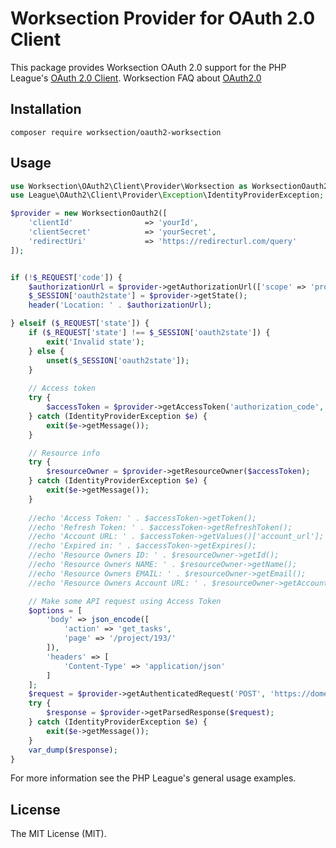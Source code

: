 # Worksection Provider for OAuth 2.0 Client

This package provides Worksection OAuth 2.0 support for the PHP League's [OAuth 2.0 Client](https://github.com/thephpleague/oauth2-client).
Worksection FAQ about [OAuth2.0](https://worksection.com/en/faq/oauth.html)

## Installation

```
composer require worksection/oauth2-worksection
```

## Usage

```php
use Worksection\OAuth2\Client\Provider\Worksection as WorksectionOauth2;
use League\OAuth2\Client\Provider\Exception\IdentityProviderException;

$provider = new WorksectionOauth2([
    'clientId'                => 'yourId',   
    'clientSecret'            => 'yourSecret',
    'redirectUri'             => 'https://redirecturl.com/query'
]);


if (!$_REQUEST['code']) {
    $authorizationUrl = $provider->getAuthorizationUrl(['scope' => 'projects_read users_write']);
    $_SESSION['oauth2state'] = $provider->getState();
    header('Location: ' . $authorizationUrl);

} elseif ($_REQUEST['state']) {
    if ($_REQUEST['state'] !== $_SESSION['oauth2state']) {
        exit('Invalid state');
    } else {
        unset($_SESSION['oauth2state']);
    }
    
    // Access token
    try {
        $accessToken = $provider->getAccessToken('authorization_code', ['code' => $_GET['code']]);
    } catch (IdentityProviderException $e) {
        exit($e->getMessage());
    }

    // Resource info
    try {
        $resourceOwner = $provider->getResourceOwner($accessToken);
    } catch (IdentityProviderException $e) {
        exit($e->getMessage());
    }
    
    //echo 'Access Token: ' . $accessToken->getToken();
    //echo 'Refresh Token: ' . $accessToken->getRefreshToken();
    //echo 'Account URL: ' . $accessToken->getValues()['account_url'];
    //echo 'Expired in: ' . $accessToken->getExpires();
    //echo 'Resource Owners ID: ' . $resourceOwner->getId();
    //echo 'Resource Owners NAME: ' . $resourceOwner->getName();
    //echo 'Resource Owners EMAIL: ' . $resourceOwner->getEmail();
    //echo 'Resource Owners Account URL: ' . $resourceOwner->getAccountUrl();

    // Make some API request using Access Token
    $options = [
        'body' => json_encode([
            'action' => 'get_tasks',
            'page' => '/project/193/'
        ]),
        'headers' => [
            'Content-Type' => 'application/json'
        ]
    ];
    $request = $provider->getAuthenticatedRequest('POST', 'https://domen.worksection.com/api/oauth2', $accessToken, $options);
    try {
        $response = $provider->getParsedResponse($request);
    } catch (IdentityProviderException $e) {
        exit($e->getMessage());
    }
    var_dump($response);
}
```

For more information see the PHP League's general usage examples.

## License

The MIT License (MIT).
